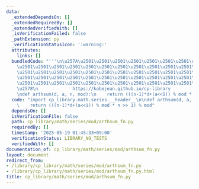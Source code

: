 ```yaml
---
data:
  _extendedDependsOn: []
  _extendedRequiredBy: []
  _extendedVerifiedWith: []
  _isVerificationFailed: false
  _pathExtension: py
  _verificationStatusIcon: ':warning:'
  attributes:
    links: []
  bundledCode: "'''\n\u257A\u2501\u2501\u2501\u2501\u2501\u2501\u2501\u2501\u2501\u2501\
    \u2501\u2501\u2501\u2501\u2501\u2501\u2501\u2501\u2501\u2501\u2501\u2501\u2501\
    \u2501\u2501\u2501\u2501\u2501\u2501\u2501\u2501\u2501\u2501\u2501\u2501\u2501\
    \u2501\u2501\u2501\u2501\u2501\u2501\u2501\u2501\u2501\u2501\u2501\u2501\u2501\
    \u2501\u2501\u2501\u2501\u2501\u2501\u2501\u2501\u2501\u2501\u2501\u2501\u2501\
    \u2578\n             https://kobejean.github.io/cp-library               \n'''\n\
    \ndef arthsum(d, a, n, mod):\n    return (((n-1)*d+(a<<1)) % mod * n >> 1) % mod\n"
  code: "import cp_library.math.series.__header__\n\ndef arthsum(d, a, n, mod):\n\
    \    return (((n-1)*d+(a<<1)) % mod * n >> 1) % mod"
  dependsOn: []
  isVerificationFile: false
  path: cp_library/math/series/mod/arthsum_fn.py
  requiredBy: []
  timestamp: '2025-05-19 01:45:33+09:00'
  verificationStatus: LIBRARY_NO_TESTS
  verifiedWith: []
documentation_of: cp_library/math/series/mod/arthsum_fn.py
layout: document
redirect_from:
- /library/cp_library/math/series/mod/arthsum_fn.py
- /library/cp_library/math/series/mod/arthsum_fn.py.html
title: cp_library/math/series/mod/arthsum_fn.py
---
```

